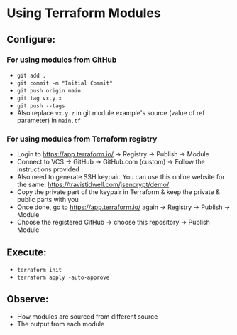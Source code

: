 # Using Terraform Modules
## Configure:
### For using modules from GitHub
- `git add .`  
- `git commit -m "Initial Commit"`  
- `git push origin main`  
- `git tag vx.y.x`  
- `git push --tags`  
- Also replace `vx.y.z` in git module example's source (value of ref parameter) in `main.tf`  
### For using modules from Terraform registry
- Login to https://app.terraform.io/ -> Registry -> Publish -> Module  
- Connect to VCS -> GitHub -> GitHub.com (custom) -> Follow the instructions provided  
- Also need to generate SSH keypair. You can use this online website for the same: https://travistidwell.com/jsencrypt/demo/  
- Copy the private part of the keypair in Terraform & keep the private & public parts with you  
- Once done, go to https://app.terraform.io/ again -> Registry -> Publish -> Module  
- Choose the registered GitHub -> choose this repository -> Publish Module  
## Execute:
- `terraform init`  
- `terraform apply -auto-approve`  
## Observe:
- How modules are sourced from different source  
- The output from each module  
